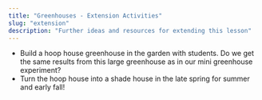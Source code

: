 ```yaml
---
title: "Greenhouses - Extension Activities"
slug: "extension"
description: "Further ideas and resources for extending this lesson"
---
```


- Build a hoop house greenhouse in the garden with students. Do we get the same results from this large greenhouse as in our mini greenhouse experiment?
- Turn the hoop house into a shade house in the late spring for summer and early fall!
